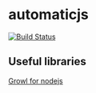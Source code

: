 # automaticjs
[![Build Status](https://travis-ci.org/msell/automaticjs.svg?branch=master)](https://travis-ci.org/msell/automaticjs)

## Useful libraries
[Growl for nodejs](https://github.com/tj/node-growl)
